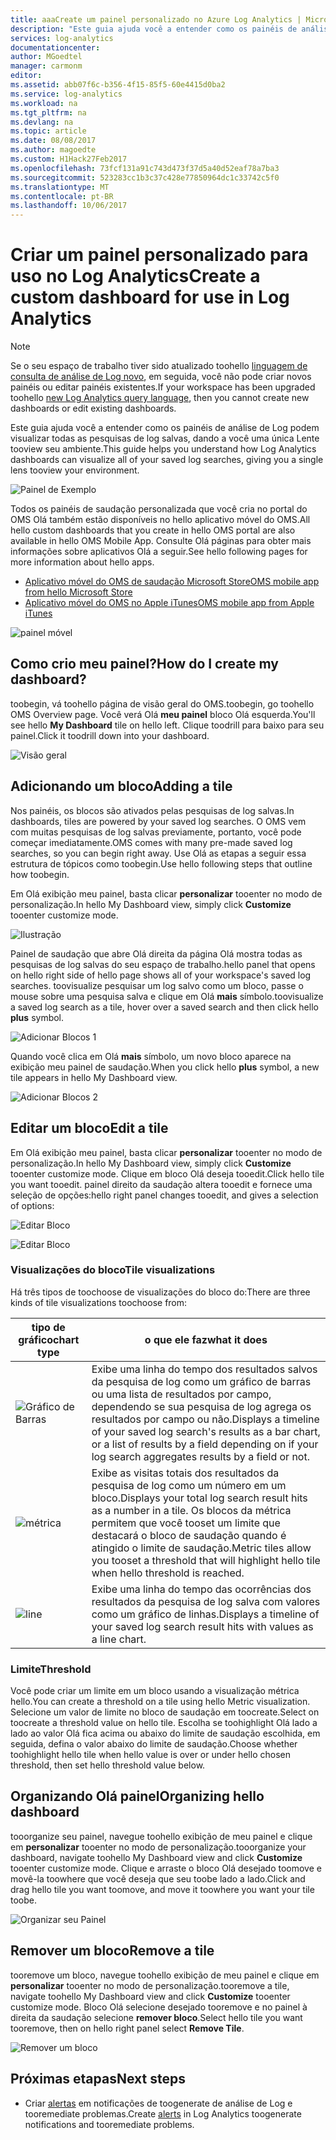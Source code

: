```yaml
---
title: aaaCreate um painel personalizado no Azure Log Analytics | Microsoft Docs
description: "Este guia ajuda você a entender como os painéis de análise de Log podem visualizar todas as pesquisas de log salvas, dando a você uma única Lente tooview seu ambiente."
services: log-analytics
documentationcenter: 
author: MGoedtel
manager: carmonm
editor: 
ms.assetid: abb07f6c-b356-4f15-85f5-60e4415d0ba2
ms.service: log-analytics
ms.workload: na
ms.tgt_pltfrm: na
ms.devlang: na
ms.topic: article
ms.date: 08/08/2017
ms.author: magoedte
ms.custom: H1Hack27Feb2017
ms.openlocfilehash: 73fcf131a91c743d473f37d5a40d52eaf78a7ba3
ms.sourcegitcommit: 523283cc1b3c37c428e77850964dc1c33742c5f0
ms.translationtype: MT
ms.contentlocale: pt-BR
ms.lasthandoff: 10/06/2017
---
```

# <a name="create-a-custom-dashboard-for-use-in-log-analytics"></a><span data-ttu-id="c86eb-103">Criar um painel personalizado para uso no Log Analytics</span><span class="sxs-lookup"><span data-stu-id="c86eb-103">Create a custom dashboard for use in Log Analytics</span></span>

>[!NOTE]
> <span data-ttu-id="c86eb-104">Se o seu espaço de trabalho tiver sido atualizado toohello [linguagem de consulta de análise de Log novo](log-analytics-log-search-upgrade.md), em seguida, você não pode criar novos painéis ou editar painéis existentes.</span><span class="sxs-lookup"><span data-stu-id="c86eb-104">If your workspace has been upgraded toohello [new Log Analytics query language](log-analytics-log-search-upgrade.md), then you cannot create new dashboards or edit existing dashboards.</span></span> 

<span data-ttu-id="c86eb-105">Este guia ajuda você a entender como os painéis de análise de Log podem visualizar todas as pesquisas de log salvas, dando a você uma única Lente tooview seu ambiente.</span><span class="sxs-lookup"><span data-stu-id="c86eb-105">This guide helps you understand how Log Analytics dashboards can visualize all of your saved log searches, giving you a single lens tooview your environment.</span></span>

![Painel de Exemplo](./media/log-analytics-dashboards/oms-dashboards-example-dash.png)

<span data-ttu-id="c86eb-107">Todos os painéis de saudação personalizada que você cria no portal do OMS Olá também estão disponíveis no hello aplicativo móvel do OMS.</span><span class="sxs-lookup"><span data-stu-id="c86eb-107">All hello custom dashboards that you create in hello OMS portal are also available in hello OMS Mobile App.</span></span> <span data-ttu-id="c86eb-108">Consulte Olá páginas para obter mais informações sobre aplicativos Olá a seguir.</span><span class="sxs-lookup"><span data-stu-id="c86eb-108">See hello following pages for more information about hello apps.</span></span>

* [<span data-ttu-id="c86eb-109">Aplicativo móvel do OMS de saudação Microsoft Store</span><span class="sxs-lookup"><span data-stu-id="c86eb-109">OMS mobile app from hello Microsoft Store</span></span>](http://www.windowsphone.com/store/app/operational-insights/4823b935-83ce-466c-82bb-bd0a3f58d865)
* [<span data-ttu-id="c86eb-110">Aplicativo móvel do OMS no Apple iTunes</span><span class="sxs-lookup"><span data-stu-id="c86eb-110">OMS mobile app from Apple iTunes</span></span>](https://itunes.apple.com/app/microsoft-operations-management/id1042424859?mt=8)

![painel móvel](./media/log-analytics-dashboards/oms-search-mobile.png)

## <a name="how-do-i-create-my-dashboard"></a><span data-ttu-id="c86eb-112">Como crio meu painel?</span><span class="sxs-lookup"><span data-stu-id="c86eb-112">How do I create my dashboard?</span></span>
<span data-ttu-id="c86eb-113">toobegin, vá toohello página de visão geral do OMS.</span><span class="sxs-lookup"><span data-stu-id="c86eb-113">toobegin, go toohello OMS Overview page.</span></span> <span data-ttu-id="c86eb-114">Você verá Olá **meu painel** bloco Olá esquerda.</span><span class="sxs-lookup"><span data-stu-id="c86eb-114">You'll see hello **My Dashboard** tile on hello left.</span></span> <span data-ttu-id="c86eb-115">Clique toodrill para baixo para seu painel.</span><span class="sxs-lookup"><span data-stu-id="c86eb-115">Click it toodrill down into your dashboard.</span></span>

![Visão geral](./media/log-analytics-dashboards/oms-dashboards-overview.png)

## <a name="adding-a-tile"></a><span data-ttu-id="c86eb-117">Adicionando um bloco</span><span class="sxs-lookup"><span data-stu-id="c86eb-117">Adding a tile</span></span>
<span data-ttu-id="c86eb-118">Nos painéis, os blocos são ativados pelas pesquisas de log salvas.</span><span class="sxs-lookup"><span data-stu-id="c86eb-118">In dashboards, tiles are powered by your saved log searches.</span></span> <span data-ttu-id="c86eb-119">O OMS vem com muitas pesquisas de log salvas previamente, portanto, você pode começar imediatamente.</span><span class="sxs-lookup"><span data-stu-id="c86eb-119">OMS comes with many pre-made saved log searches, so you can begin right away.</span></span> <span data-ttu-id="c86eb-120">Use Olá as etapas a seguir essa estrutura de tópicos como toobegin.</span><span class="sxs-lookup"><span data-stu-id="c86eb-120">Use hello following steps that outline how toobegin.</span></span>

<span data-ttu-id="c86eb-121">Em Olá exibição meu painel, basta clicar **personalizar** tooenter no modo de personalização.</span><span class="sxs-lookup"><span data-stu-id="c86eb-121">In hello My Dashboard view, simply click **Customize** tooenter customize mode.</span></span>

![Ilustração](./media/log-analytics-dashboards/oms-dashboards-pictorial01.png)

 <span data-ttu-id="c86eb-123">Painel de saudação que abre Olá direita da página Olá mostra todas as pesquisas de log salvas do seu espaço de trabalho.</span><span class="sxs-lookup"><span data-stu-id="c86eb-123">hello panel that opens on hello right side of hello page shows all of your workspace's saved log searches.</span></span> <span data-ttu-id="c86eb-124">toovisualize pesquisar um log salvo como um bloco, passe o mouse sobre uma pesquisa salva e clique em Olá **mais** símbolo.</span><span class="sxs-lookup"><span data-stu-id="c86eb-124">toovisualize a saved log search as a tile,  hover over a saved search and then click hello **plus** symbol.</span></span>

![Adicionar Blocos 1](./media/log-analytics-dashboards/oms-dashboards-pictorial02.png)

<span data-ttu-id="c86eb-126">Quando você clica em Olá **mais** símbolo, um novo bloco aparece na exibição meu painel de saudação.</span><span class="sxs-lookup"><span data-stu-id="c86eb-126">When you click hello **plus** symbol, a new tile appears in hello My Dashboard view.</span></span>

![Adicionar Blocos 2](./media/log-analytics-dashboards/oms-dashboards-pictorial03.png)

## <a name="edit-a-tile"></a><span data-ttu-id="c86eb-128">Editar um bloco</span><span class="sxs-lookup"><span data-stu-id="c86eb-128">Edit a tile</span></span>
<span data-ttu-id="c86eb-129">Em Olá exibição meu painel, basta clicar **personalizar** tooenter no modo de personalização.</span><span class="sxs-lookup"><span data-stu-id="c86eb-129">In hello My Dashboard view, simply click  **Customize** tooenter customize mode.</span></span> <span data-ttu-id="c86eb-130">Clique em bloco Olá deseja tooedit.</span><span class="sxs-lookup"><span data-stu-id="c86eb-130">Click hello tile you want tooedit.</span></span> <span data-ttu-id="c86eb-131">painel direito da saudação altera tooedit e fornece uma seleção de opções:</span><span class="sxs-lookup"><span data-stu-id="c86eb-131">hello right panel changes tooedit, and gives a selection of options:</span></span>

![Editar Bloco](./media/log-analytics-dashboards/oms-dashboards-pictorial04.png)

![Editar Bloco](./media/log-analytics-dashboards/oms-dashboards-pictorial05.png)

### <a name="tile-visualizations"></a><span data-ttu-id="c86eb-134">Visualizações do bloco</span><span class="sxs-lookup"><span data-stu-id="c86eb-134">Tile visualizations</span></span>
<span data-ttu-id="c86eb-135">Há três tipos de toochoose de visualizações do bloco do:</span><span class="sxs-lookup"><span data-stu-id="c86eb-135">There are three kinds of tile visualizations toochoose from:</span></span>

| <span data-ttu-id="c86eb-136">tipo de gráfico</span><span class="sxs-lookup"><span data-stu-id="c86eb-136">chart type</span></span> | <span data-ttu-id="c86eb-137">o que ele faz</span><span class="sxs-lookup"><span data-stu-id="c86eb-137">what it does</span></span> |
| --- | --- |
| ![Gráfico de Barras](./media/log-analytics-dashboards/oms-dashboards-bar-chart.png) |<span data-ttu-id="c86eb-139">Exibe uma linha do tempo dos resultados salvos da pesquisa de log como um gráfico de barras ou uma lista de resultados por campo, dependendo se sua pesquisa de log agrega os resultados por campo ou não.</span><span class="sxs-lookup"><span data-stu-id="c86eb-139">Displays a timeline of your saved log search's results as a bar chart, or a list of results by a field depending on if your log search aggregates results by a field or not.</span></span> |
| ![métrica](./media/log-analytics-dashboards/oms-dashboards-metric.png) |<span data-ttu-id="c86eb-141">Exibe as visitas totais dos resultados da pesquisa de log como um número em um bloco.</span><span class="sxs-lookup"><span data-stu-id="c86eb-141">Displays your total log search result hits as a number in a tile.</span></span> <span data-ttu-id="c86eb-142">Os blocos da métrica permitem que você tooset um limite que destacará o bloco de saudação quando é atingido o limite de saudação.</span><span class="sxs-lookup"><span data-stu-id="c86eb-142">Metric tiles allow you tooset a threshold that will highlight hello tile when hello threshold is reached.</span></span> |
| ![line](./media/log-analytics-dashboards/oms-dashboards-line.png) |<span data-ttu-id="c86eb-144">Exibe uma linha do tempo das ocorrências dos resultados da pesquisa de log salva com valores como um gráfico de linhas.</span><span class="sxs-lookup"><span data-stu-id="c86eb-144">Displays a timeline of your saved log search result hits with values as a line chart.</span></span> |

### <a name="threshold"></a><span data-ttu-id="c86eb-145">Limite</span><span class="sxs-lookup"><span data-stu-id="c86eb-145">Threshold</span></span>
<span data-ttu-id="c86eb-146">Você pode criar um limite em um bloco usando a visualização métrica hello.</span><span class="sxs-lookup"><span data-stu-id="c86eb-146">You can create a threshold on a tile using hello Metric visualization.</span></span> <span data-ttu-id="c86eb-147">Selecione um valor de limite no bloco de saudação em toocreate.</span><span class="sxs-lookup"><span data-stu-id="c86eb-147">Select on toocreate a threshold value on hello tile.</span></span> <span data-ttu-id="c86eb-148">Escolha se toohighlight Olá lado a lado ao valor Olá fica acima ou abaixo do limite de saudação escolhida, em seguida, defina o valor abaixo do limite de saudação.</span><span class="sxs-lookup"><span data-stu-id="c86eb-148">Choose whether toohighlight hello tile when hello value is over or under hello chosen threshold, then set hello threshold value below.</span></span>

## <a name="organizing-hello-dashboard"></a><span data-ttu-id="c86eb-149">Organizando Olá painel</span><span class="sxs-lookup"><span data-stu-id="c86eb-149">Organizing hello dashboard</span></span>
<span data-ttu-id="c86eb-150">tooorganize seu painel, navegue toohello exibição de meu painel e clique em **personalizar** tooenter no modo de personalização.</span><span class="sxs-lookup"><span data-stu-id="c86eb-150">tooorganize your dashboard, navigate toohello My Dashboard view and click **Customize** tooenter customize mode.</span></span> <span data-ttu-id="c86eb-151">Clique e arraste o bloco Olá desejado toomove e movê-la toowhere que você deseja que seu toobe lado a lado.</span><span class="sxs-lookup"><span data-stu-id="c86eb-151">Click and drag hello tile you want toomove, and move it toowhere you want your tile toobe.</span></span>

![Organizar seu Painel](./media/log-analytics-dashboards/oms-dashboards-organize.png)

## <a name="remove-a-tile"></a><span data-ttu-id="c86eb-153">Remover um bloco</span><span class="sxs-lookup"><span data-stu-id="c86eb-153">Remove a tile</span></span>
<span data-ttu-id="c86eb-154">tooremove um bloco, navegue toohello exibição de meu painel e clique em **personalizar** tooenter no modo de personalização.</span><span class="sxs-lookup"><span data-stu-id="c86eb-154">tooremove a tile, navigate toohello My Dashboard view and click **Customize** tooenter customize mode.</span></span> <span data-ttu-id="c86eb-155">Bloco Olá selecione desejado tooremove e no painel à direita da saudação selecione **remover bloco**.</span><span class="sxs-lookup"><span data-stu-id="c86eb-155">Select hello tile you want tooremove, then on hello right panel select **Remove Tile**.</span></span>

![Remover um bloco](./media/log-analytics-dashboards/oms-dashboards-remove-tile.png)

## <a name="next-steps"></a><span data-ttu-id="c86eb-157">Próximas etapas</span><span class="sxs-lookup"><span data-stu-id="c86eb-157">Next steps</span></span>
* <span data-ttu-id="c86eb-158">Criar [alertas](log-analytics-alerts.md) em notificações de toogenerate de análise de Log e tooremediate problemas.</span><span class="sxs-lookup"><span data-stu-id="c86eb-158">Create [alerts](log-analytics-alerts.md) in Log Analytics toogenerate notifications and tooremediate problems.</span></span>
